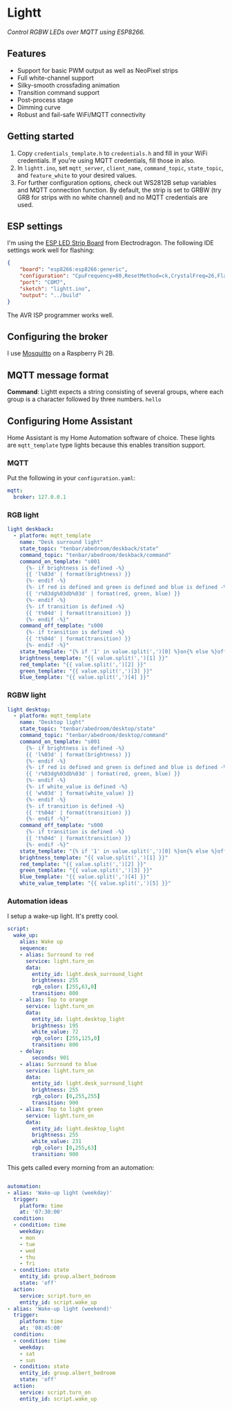 # Lightt

*Control RGBW LEDs over MQTT using ESP8266.*

## Features

- Support for basic PWM output as well as NeoPixel strips
- Full white-channel support
- Silky-smooth crossfading animation
- Transition command support
- Post-process stage
- Dimming curve
- Robust and fail-safe WiFi/MQTT connectivity

## Getting started

1. Copy `credentials_template.h` to `credentials.h` and fill in your WiFi credentials. If you're using MQTT credentials, fill those in also.
1. In `lightt.ino`, set `mqtt_server`, `client_name`, `command_topic`, `state_topic`, and `feature_white` to your desired values.
1. For further configuration options, check out WS2812B setup variables and MQTT connection function. By default, the strip is set to GRBW (try GRB for strips with no white channel) and no MQTT credentials are used.

## ESP settings

I'm using the [ESP LED Strip Board][edragon] from Electrodragon. The following IDE settings work well for flashing:

```json
{
    "board": "esp8266:esp8266:generic",
    "configuration": "CpuFrequency=80,ResetMethod=ck,CrystalFreq=26,FlashFreq=40,FlashMode=qio,FlashSize=512K0,led=2,LwIPVariant=v2mss536,Debug=Disabled,DebugLevel=None____,FlashErase=none,UploadSpeed=115200",
    "port": "COM7",
    "sketch": "lightt.ino",
    "output": "../build"
}
```

The AVR ISP programmer works well.

## Configuring the broker

I use [Mosquitto][mosquitto] on a Raspberry Pi 2B. 

## MQTT message format

**Command**: Lightt expects a string consisting of several groups, where each group is a character followed by three numbers. `hello`

## Configuring Home Assistant

Home Assistant is my Home Automation software of choice. These lights are `mqtt_template` type lights because this enables transition support.

### MQTT

Put the following in your `configuration.yaml`:

```yaml
mqtt:
  broker: 127.0.0.1
```

### RGB light
```yaml
light deskback:
  - platform: mqtt_template
    name: "Desk surround light"
    state_topic: "tenbar/abedroom/deskback/state"
    command_topic: "tenbar/abedroom/deskback/command"
    command_on_template: "s001
      {%- if brightness is defined -%}
      {{ 'l%03d' | format(brightness) }}
      {%- endif -%}
      {%- if red is defined and green is defined and blue is defined -%}
      {{ 'r%03dg%03db%03d' | format(red, green, blue) }}
      {%- endif -%}
      {%- if transition is defined -%}
      {{ 't%04d' | format(transition) }}
      {%- endif -%}"
    command_off_template: "s000
      {%- if transition is defined -%}
      {{ 't%04d' | format(transition) }}
      {%- endif -%}"
    state_template: "{% if '1' in value.split(',')[0] %}on{% else %}off{% endif %}"
    brightness_template: "{{ value.split(',')[1] }}"
    red_template: "{{ value.split(',')[2] }}"
    green_template: "{{ value.split(',')[3] }}"
    blue_template: "{{ value.split(',')[4] }}"
```

### RGBW light
```yaml
light desktop:
  - platform: mqtt_template
    name: "Desktop light"
    state_topic: "tenbar/abedroom/desktop/state"
    command_topic: "tenbar/abedroom/desktop/command"
    command_on_template: "s001
      {%- if brightness is defined -%}
      {{ 'l%03d' | format(brightness) }}
      {%- endif -%}
      {%- if red is defined and green is defined and blue is defined -%}
      {{ 'r%03dg%03db%03d' | format(red, green, blue) }}
      {%- endif -%}
      {%- if white_value is defined -%}
      {{ 'w%03d' | format(white_value) }}
      {%- endif -%}
      {%- if transition is defined -%}
      {{ 't%04d' | format(transition) }}
      {%- endif -%}"
    command_off_template: "s000
      {%- if transition is defined -%}
      {{ 't%04d' | format(transition) }}
      {%- endif -%}"
    state_template: "{% if '1' in value.split(',')[0] %}on{% else %}off{% endif %}"
    brightness_template: "{{ value.split(',')[1] }}"
    red_template: "{{ value.split(',')[2] }}"
    green_template: "{{ value.split(',')[3] }}"
    blue_template: "{{ value.split(',')[4] }}"
    white_value_template: "{{ value.split(',')[5] }}"
```

### Automation ideas

I setup a wake-up light. It's pretty cool.

```yaml
script:
  wake_up:
    alias: Wake up
    sequence:
    - alias: Surround to red
      service: light.turn_on
      data:
        entity_id: light.desk_surround_light
        brightness: 255
        rgb_color: [255,63,0]
        transition: 800
    - alias: Top to orange
      service: light.turn_on
      data:
        entity_id: light.desktop_light
        brightness: 195
        white_value: 72
        rgb_color: [255,125,0]
        transition: 800
    - delay:
        seconds: 901
    - alias: Surround to blue
      service: light.turn_on
      data:
        entity_id: light.desk_surround_light
        brightness: 255
        rgb_color: [0,255,255]
        transition: 900
    - alias: Top to light green
      service: light.turn_on
      data:
        entity_id: light.desktop_light
        brightness: 255
        white_value: 231
        rgb_color: [0,255,63]
        transition: 900
```

This gets called every morning from an automation:

```yaml

automation: 
- alias: 'Wake-up light (weekday)'
  trigger:
    platform: time
    at: '07:30:00'
  condition:
  - condition: time
    weekday:
    - mon
    - tue
    - wed
    - thu
    - fri
  - condition: state
    entity_id: group.albert_bedroom
    state: 'off'
  action:
    service: script.turn_on
    entity_id: script.wake_up
- alias: 'Wake-up light (weekend)'
  trigger:
    platform: time
    at: '08:45:00'
  condition:
  - condition: time
    weekday:
    - sat
    - sun
  - condition: state
    entity_id: group.albert_bedroom
    state: 'off'
  action:
    service: script.turn_on
    entity_id: script.wake_up
```

[edragon]: http://www.electrodragon.com/product/esp-led-strip-board/
[mosquitto]: https://mosquitto.org/
